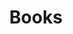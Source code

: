 ---
title: Books
description: 书籍中的一些感动瞬间~
image:

# Badge style
style:
    background: "#66ccff"
    color: "#fff"
---
